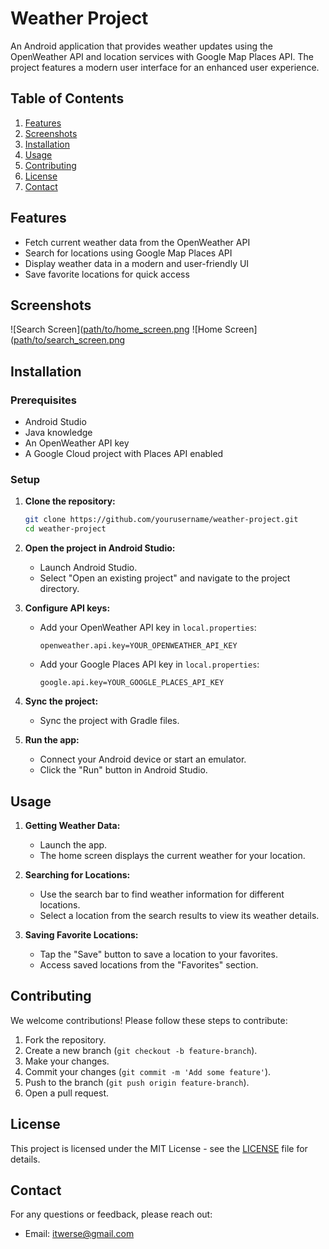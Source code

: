 # Weather Project

An Android application that provides weather updates using the OpenWeather API and location services with Google Map Places API. The project features a modern user interface for an enhanced user experience.

## Table of Contents

1. [Features](#features)
2. [Screenshots](#screenshots)
3. [Installation](#installation)
4. [Usage](#usage)
5. [Contributing](#contributing)
6. [License](#license)
7. [Contact](#contact)

## Features

- Fetch current weather data from the OpenWeather API
- Search for locations using Google Map Places API
- Display weather data in a modern and user-friendly UI
- Save favorite locations for quick access

## Screenshots

![Search Screen]([path/to/home_screen.png](https://firebasestorage.googleapis.com/v0/b/live-scores-schedule.appspot.com/o/WhatsApp%20Image%202024-05-23%20at%203.36.37%20PM%20(1).jpeg?alt=media&token=4c54672c-6858-434b-b48d-e8634d41efef)
![Home Screen]([path/to/search_screen.png](https://firebasestorage.googleapis.com/v0/b/live-scores-schedule.appspot.com/o/WhatsApp%20Image%202024-05-23%20at%203.36.37%20PM.jpeg?alt=media&token=165f02be-bd01-4fef-8ebc-f8574214dfe9)

## Installation

### Prerequisites

- Android Studio
- Java knowledge
- An OpenWeather API key
- A Google Cloud project with Places API enabled

### Setup

1. **Clone the repository:**

    ```sh
    git clone https://github.com/yourusername/weather-project.git
    cd weather-project
    ```

2. **Open the project in Android Studio:**

    - Launch Android Studio.
    - Select "Open an existing project" and navigate to the project directory.

3. **Configure API keys:**

    - Add your OpenWeather API key in `local.properties`:

      ```properties
      openweather.api.key=YOUR_OPENWEATHER_API_KEY
      ```

    - Add your Google Places API key in `local.properties`:

      ```properties
      google.api.key=YOUR_GOOGLE_PLACES_API_KEY
      ```

4. **Sync the project:**

    - Sync the project with Gradle files.

5. **Run the app:**

    - Connect your Android device or start an emulator.
    - Click the "Run" button in Android Studio.

## Usage

1. **Getting Weather Data:**

    - Launch the app.
    - The home screen displays the current weather for your location.

2. **Searching for Locations:**

    - Use the search bar to find weather information for different locations.
    - Select a location from the search results to view its weather details.

3. **Saving Favorite Locations:**

    - Tap the "Save" button to save a location to your favorites.
    - Access saved locations from the "Favorites" section.

## Contributing

We welcome contributions! Please follow these steps to contribute:

1. Fork the repository.
2. Create a new branch (`git checkout -b feature-branch`).
3. Make your changes.
4. Commit your changes (`git commit -m 'Add some feature'`).
5. Push to the branch (`git push origin feature-branch`).
6. Open a pull request.

## License

This project is licensed under the MIT License - see the [LICENSE](LICENSE) file for details.

## Contact

For any questions or feedback, please reach out:

- Email: itwerse@gmail.com
